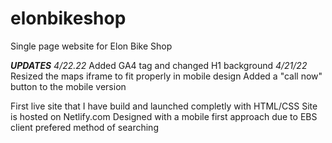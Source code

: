 # elonbikeshop
Single page website for Elon Bike Shop

***UPDATES***
*4/22.22*
Added GA4 tag and changed H1 background
*4/21/22*
Resized the maps iframe to fit properly in mobile design
Added a "call now" button to the mobile version 



First live site that I have build and launched completly with HTML/CSS
Site is hosted on Netlify.com
Designed with a mobile first approach due to EBS client prefered method of searching
